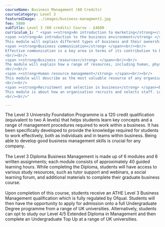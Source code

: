 ```yaml
---
courseName: Business Management (60 Credits)
courseCategory: Level 3
featuredImage: ../images/business-managment1.jpg
fee: 5980
subTitle: Level 3 (60 credits) Course - £4600
curriculum_1: " <span ><strong>An introduction to marketing</strong></span> <br/><br/> Marketing is a key business function covering a wide range of activities and employing many people. This module develops the knowledge necessary to understand key concepts of the marketing mix, marketing planning and marketing research. As an introduction to marketing, it explains the strategic purpose of the marketing function and how it contributes to business success.<br/><br/>
<span ><strong>An introduction to the business environment</strong> </span> <br/><br/>
This module will explain different types of business and their ownership exist in an economy. Learners will understand role of owner and stakeholders to fulfil purpose of business. The module will help learners to understand how businesses are organised to achieve their targets. This module will also help to understand the way in which the economic, political, legal and social environment can impact on businesses giving the learner an understanding of the range of businesses.<br/><br/>
<span ><strong>Business communication</strong> </span><br/><br/>
Effective communication is a key area in terms of its contribution to business success. When studying this module, learners will gain a thorough understanding of the types of business information used both internally and externally by organisations and the methods used to communicate information to different audiences. In this module, learners will have the opportunity to develop, analyse and evaluate a range of methods used to communicate different types of business information and will understand the purpose of such communication. They will also produce and evaluate different types of business communication of their own.
<br/><br/>
<span ><strong>Business resources</strong> </span><br/><br/>
The module will explain how a range of resources, including human, physical, technological and financial resources, are used and managed within business. This module will help the learner to have an understanding of how human resources are managed and of the employability and personal skills required of personnel in an organisation. Learners will gain an understanding of the purpose of managing resources effectively, not only in relation to human resources but also in terms of physical and technological resources.
<br/><br/>
<span ><strong>Human resource management</strong> </span><br/><br/>
This module will describe as the most valuable resource of any organisation, its human capital. All resources, especially the most valuable, need to be managed in order to obtain the greatest value from them. The module provides an overview of some of the key areas that fall within the remit of the human resources function. By the end of this module learners will gain an understanding of the factors that are taken into account by organisations when planning their human resource management. They will also learn how organisations gain employee motivation and employee commitment.
<br/><br/>
<span ><strong>Recruitment and selection in business</strong> </span><br/><br/>
This module is about how an organisation recruits and selects staff. Learners will gain knowledge and understanding of the process that a business has to go through when recruiting staff. Learners will prepare documents necessary to help select the right person for the job and plan to take part in a selection interview. They will have a broad understanding of the legislation surrounding recruitment and selection and be able to explain how these laws affect a business. As part of this, learners will consider the role of the Human Resource department. This will help them understand the vital role that the HR department plays in helping an organisation achieve its business objectives and will help them in the future when attending a job interview or participating in a selection panel.
<br/><br/>"

---
```

The Level 3 University Foundation Programme is a 120 credit qualification (equivalent to two A levels) that helps students learn key concepts and a range of management procedures required to work within a business. It has been specifically developed to provide the knowledge required for students to work effectively, both as individuals and in teams within business. Being able to develop good business management skills is crucial for any company.
<br/><br/>
The Level 3 Diploma Business Management is made up of 6 modules and 6 written assignments; each module consists of approximately 40 guided learning hours. While completing the Diploma, students will have access to various study resources, such as tutor support and webinars, a social learning forum, and additional materials to complete their graduate business course.
<br/><br/>
Upon completion of this course, students receive an ATHE Level 3 Business Management qualification which is fully regulated by Ofqual. Students will then have the opportunity to apply for admission onto a full Undergraduate Degree programme from a range of UK universities. Alternatively, students can opt to study our Level 4/5 Extended Diploma in Management and then complete an Undergraduate Top Up at a range of UK universities.
